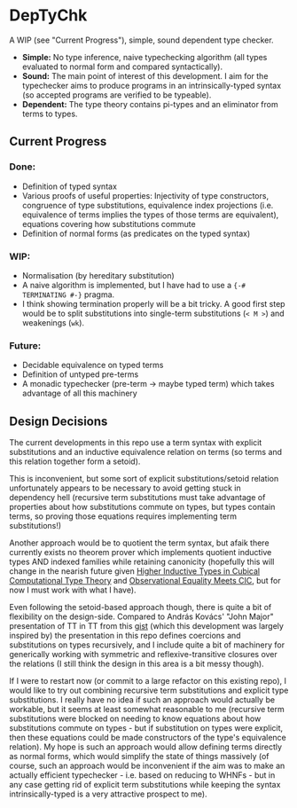 # DepTyChk

A WIP (see "Current Progress"), simple, sound dependent type checker.
- **Simple:** No type inference, naive typechecking algorithm (all types evaluated to normal form and compared syntactically).
- **Sound:** The main point of interest of this development. I aim for the typechecker aims to produce programs in an intrinsically-typed syntax (so accepted programs are verified to be typeable).
- **Dependent:** The type theory contains pi-types and an eliminator from terms to types.

## Current Progress
### Done: 
- Definition of typed syntax
- Various proofs of useful properties: Injectivity of type constructors, congruence of type substitutions, equivalence index projections (i.e. equivalence of terms implies the types of those terms are equivalent), equations covering how substitutions commute
- Definition of normal forms (as predicates on the typed syntax)
### WIP:
- Normalisation (by hereditary substitution)
- A naive algorithm is implemented, but I have had to use a `{-# TERMINATING #-}` pragma.
- I think showing termination properly will be a bit tricky. A good first step would be to split substitutions into single-term substitutions (`< M >`) and weakenings (`wk`).
### Future:
- Decidable equivalence on typed terms
- Definition of untyped pre-terms
- A monadic typechecker (pre-term -> maybe typed term) which takes advantage of all this machinery

## Design Decisions
The current developments in this repo use a term syntax with explicit substitutions and an inductive equivalence relation on terms (so terms and this relation together form a setoid). 

This is inconvenient, but some sort of explicit substitutions/setoid relation unfortunately appears to be necessary to avoid getting stuck in dependency hell (recursive term substitutions must take advantage of properties about how substitutions commute on types, but types contain terms, so proving those equations requires implementing term substitutions!) 

Another approach would be to quotient the term syntax, but afaik there currently exists no theorem prover which implements quotient inductive types AND indexed families while retaining canonicity (hopefully this will change in the nearish future given [Higher Inductive Types in Cubical Computational Type Theory](https://dl.acm.org/doi/pdf/10.1145/3290314) and [Observational Equality Meets CIC](https://pujet.fr/pdf/obs_inductives.pdf]), but for now I must work with what I have).

Even following the setoid-based approach though, there is quite a bit of flexibility on the design-side. Compared to András Kovács' "John Major" presentation of TT in TT from this [gist](https://gist.github.com/AndrasKovacs/1417f92a411b53798c880fd0a6b44169) (which this development was largely inspired by) the presentation in this repo defines coercions and substitutions on types recursively, and I include quite a bit of machinery for generically working with symmetric and reflexive-transitive closures over the relations (I still think the design in this area is a bit messy though).

If I were to restart now (or commit to a large refactor on this existing repo), I would like to try out combining recursive term substitutions and explicit type substitutions. I really have no idea if such an approach would actually be workable, but it seems at least somewhat reasonable to me (recursive term substitutions were blocked on needing to know equations about how substitutions commute on types - but if substitution on types were explicit, then these equations could be made constructors of the type's equivalence relation). My hope is such an approach would allow defining terms directly as normal forms, which would simplify the state of things massively (of course, such an approach would be inconvenient if the aim was to make an actually efficient typechecker - i.e. based on reducing to WHNFs - but in any case getting rid of explicit term substitutions while keeping the syntax intrinsically-typed is a very attractive prospect to me).
